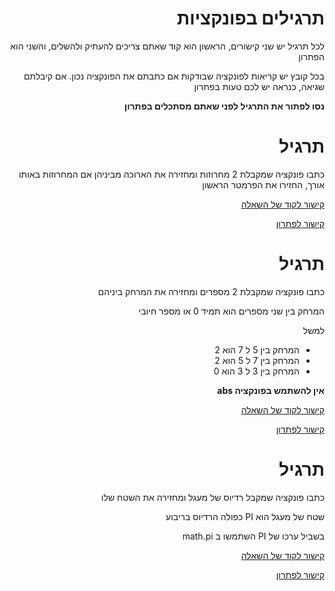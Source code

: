 <div dir="rtl">

תרגילים בפונקציות
================

לכל תרגיל יש שני קישורים, הראשון הוא קוד שאתם צריכים להעתיק ולהשלים, והשני הוא הפתרון

בכל קובץ יש קריאות לפונקציה שבודקות אם כתבתם את הפונקציה נכון. אם קיבלתם שגיאה, כנראה יש לכם טעות בפתרון

**נסו לפתור את התרגיל לפני שאתם מסתכלים בפתרון** 

# תרגיל 
כתבו פונקציה שמקבלת 2 מחרוזות ומחזירה את הארוכה מביניהן
אם המחרוזות באותו אורך, החזירו את הפרמטר הראשון

[קישור לקוד של השאלה](./find_longest_ex.py)

[קישור לפתרון](./find_longest_sol.py)

# תרגיל 
כתבו פונקציה שמקבלת 2 מספרים ומחזירה את המרחק ביניהם

המרחק בין שני מספרים הוא תמיד 0 או מספר חיובי

למשל

* המרחק בין 5 ל 7 הוא 2
* המרחק בין 7 ל 5 הוא 2
* המרחק בין 3 ל 3 הוא 0

**אין להשתמש בפונקציה abs**

[קישור לקוד של השאלה](./find_distance_ex.py)

[קישור לפתרון](./find_distance_sol.py)


# תרגיל 
כתבו פונקציה שמקבל רדיוס של מעגל ומחזירה את השטח שלו

שטח של מעגל הוא PI כפולה הרדיוס בריבוע

בשביל ערכו של PI השתמשו ב math.pi

[קישור לקוד של השאלה](./find_circle_area_ex.py)

[קישור לפתרון](./find_circle_area_sol.py)

